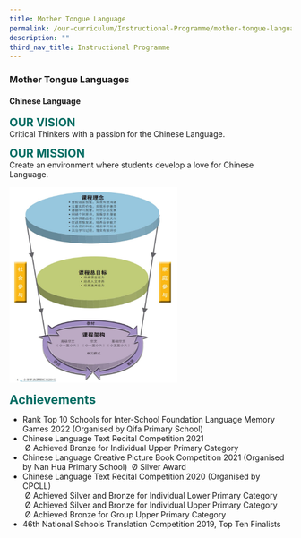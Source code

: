 ```yaml
---
title: Mother Tongue Language
permalink: /our-curriculum/Instructional-Programme/mother-tongue-language/
description: ""
third_nav_title: Instructional Programme
---
```

### **Mother Tongue Languages**

#### **Chinese Language**

<b style="color:#016C62; font-size:20px;">OUR VISION</b><br>
Critical Thinkers with a passion for the Chinese Language.

<b style="color:#016C62; font-size:20px;">OUR MISSION</b><br>
Create an environment where students develop a love for Chinese Language.

<img src="/images/CLoverview.jpg" alt="CL overview" style="float:center; height: 350px; width:300px"><br>


<b style="color:#016C62; font-size:22px;">Achievements</b><br>
*   Rank Top 10 Schools for Inter-School Foundation Language Memory Games 2022 (Organised by Qifa Primary School) 
*   Chinese Language Text Recital Competition 2021  
     Ø Achieved Bronze for Individual Upper Primary Category
*   Chinese Language Creative Picture Book Competition 2021 (Organised by Nan Hua Primary School)  Ø Silver Award 
*   Chinese Language Text Recital Competition 2020 (Organised by CPCLL)   
     Ø Achieved Silver and Bronze for Individual Lower Primary Category   
     Ø Achieved Silver and Bronze for Individual Upper Primary Category   
     Ø Achieved Bronze for Group Upper Primary Category
*   46th National Schools Translation Competition 2019, Top Ten Finalists